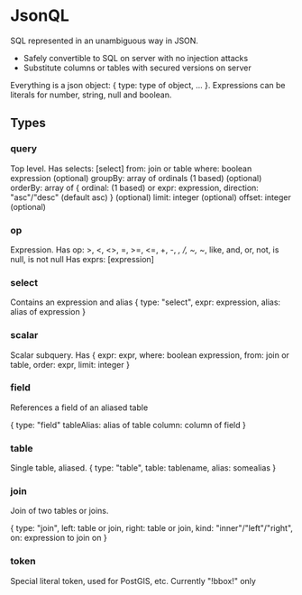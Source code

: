 # JsonQL

SQL represented in an unambiguous way in JSON.

* Safely convertible to SQL on server with no injection attacks
* Substitute columns or tables with secured versions on server

Everything is a json object: { type: type of object, ... }. Expressions can be literals for number, string, null and boolean.

## Types

### query

Top level. Has
 selects: [select]
 from: join or table
 where: boolean expression (optional)
 groupBy: array of ordinals (1 based) (optional)
 orderBy: array of { ordinal: (1 based) or expr: expression, direction: "asc"/"desc" (default asc) } (optional)
 limit: integer (optional)
 offset: integer (optional)

### op

Expression. Has op: >, <, <>, =, >=, <=, +, -, *, /, ~, ~*, like, and, or, not, is null, is not null
Has exprs: [expression]

### select

Contains an expression and alias
{ type: "select", expr: expression, alias: alias of expression }

### scalar 

Scalar subquery. Has { expr: expr, where: boolean expression, from: join or table, order: expr, limit: integer }

### field

References a field of an aliased table

{ 
	type: "field"
	tableAlias: alias of table
	column: column of field
}

### table

Single table, aliased. { type: "table", table: tablename, alias: somealias }

### join

Join of two tables or joins.

{ 
	type: "join", 
	left: table or join, 
	right: table or join, 
	kind: "inner"/"left"/"right", 
	on: expression to join on
}

### token

Special literal token, used for PostGIS, etc.
Currently "!bbox!" only